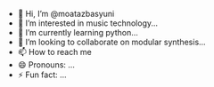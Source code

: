 - 👋 Hi, I’m @moatazbasyuni
- 👀 I’m interested in music technology...
- 🌱 I’m currently learning python...
- 💞️ I’m looking to collaborate on modular synthesis...
- 📫 How to reach me 
- 😄 Pronouns: ...
- ⚡ Fun fact: ...

<!---
moatazbasyuni/moatazbasyuni is a ✨ special ✨ repository because its `README.md` (this file) appears on your GitHub profile.
You can click the Preview link to take a look at your changes.
--->
